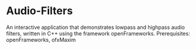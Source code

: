 # Audio-Filters
An interactive application that demonstrates lowpass and highpass audio filters, written in C++ using the framework openFrameworks.   Prerequisites: openFrameworks, ofxMaxim
